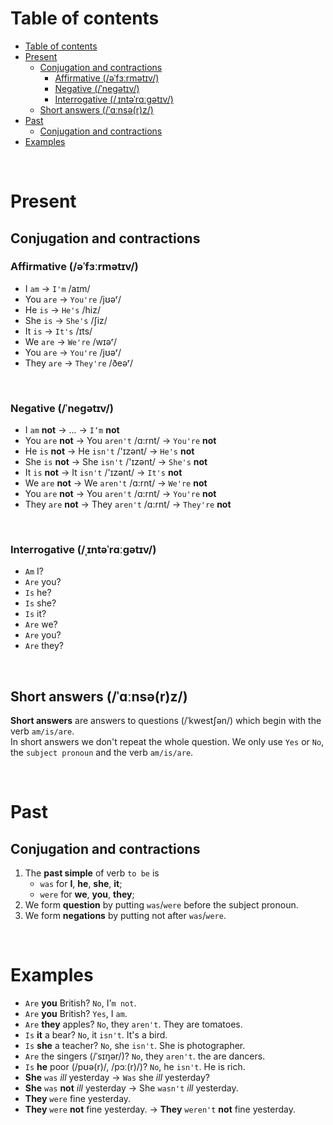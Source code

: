 # Table of contents
- [Table of contents](#table-of-contents)
- [Present](#present)
  - [Conjugation and contractions](#conjugation-and-contractions)
    - [Affirmative (/əˈfɜːrmətɪv/)](#affirmative-əˈfɜːrmətɪv)
    - [Negative (/ˈneɡətɪv/)](#negative-ˈneɡətɪv)
    - [Interrogative (/ˌɪntəˈrɑːɡətɪv/)](#interrogative-ˌɪntəˈrɑːɡətɪv)
  - [Short answers (/ˈɑːnsə(r)z/)](#short-answers-ˈɑːnsərz)
- [Past](#past)
  - [Conjugation and contractions](#conjugation-and-contractions-1)
- [Examples](#examples)

<br>

# Present
## Conjugation and contractions
### Affirmative (/əˈfɜːrmətɪv/)
- I `am` → `I'm` /aɪm/
- You `are` → `You're` /jʊəʳ/
- He `is` → `He's` /hiz/
- She `is` → `She's` /ʃiz/
- It `is` → `It's` /ɪts/
- We `are` → `We're` /wɪəʳ/
- You `are` → `You're` /jʊəʳ/
- They `are` → `They're` /ðeəʳ/

<br>

### Negative (/ˈneɡətɪv/)
- I `am` **not** → ... → `I‘m` **not**
- You `are` **not** → You `aren't` /ɑ:rnt/ → `You're` **not**
- He `is` **not** → He `isn't` /'ɪzənt/ → `He's` **not**
- She `is` **not** → She `isn't` /'ɪzənt/ → `She's` **not**
- It `is` **not** → It `isn't` /'ɪzənt/ → `It's` **not**
- We `are` **not** → We `aren't`  /ɑ:rnt/ → `We're` **not**
- You `are` **not** → You `aren't` /ɑ:rnt/ → `You're` **not**
- They `are` **not** → They `aren't` /ɑ:rnt/ → `They're` **not**

<br>

### Interrogative (/ˌɪntəˈrɑːɡətɪv/)
- `Am` I?
- `Are` you?
- `Is` he?
- `Is` she?
- `Is` it?
- `Are` we?
- `Are` you?
- `Are` they?

<br>

## Short answers (/ˈɑːnsə(r)z/)
**Short answers** are answers to questions (/ˈkwestʃən/) which begin with the verb `am/is/are`.<br>
In short answers we don't repeat the whole question. We only use `Yes` or `No`, the `subject pronoun` and the verb `am/is/are`.<br>

<br>

# Past
## Conjugation and contractions
1. The **past simple** of verb `to be` is
   - `was` for **I**, **he**, **she**, **it**;
   - `were` for **we**, **you**, **they**;
2. We form **question** by putting `was`/`were` before the subject pronoun.
3. We form **negations** by putting not after `was`/`were`.

<br>

# Examples
- `Are` **you** British? `No`, I'`m not`.
- `Are` **you** British? `Yes`, I `am`.
- `Are` **they** apples? `No`, they `aren't`. They are tomatoes.
- `Is` **it** a bear? `No`, it `isn't`. It's a bird.
- `Is` **she** a teacher? `No`, she `isn't`. She is photographer.
- `Are` the singers (/ˈsɪŋər/)? `No`, they `aren't`. the are dancers.
- `Is` **he** poor (/pʊə(r)/, /pɔː(r)/)? `No`, he `isn't`. He is rich.
- **She** `was` *ill* yesterday → `Was` she *ill* yesterday?
- **She** `was` **not** *ill* yesterday → She `wasn't` *ill* yesterday.
- **They** `were` fine yesterday.
- **They** `were` **not** fine yesterday. → **They** `weren't` **not** fine yesterday.

